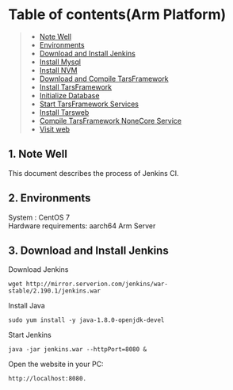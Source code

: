 
# Table of contents(Arm Platform)  
> * [Note Well](#chapter-1)  
> * [Environments](#chapter-2)  
> * [Download and Install Jenkins ](#chapter-3)  
> * [Install Mysql](#chapter-4)  
> * [Install NVM](#chapter-5)  
> * [Download and Compile TarsFramework](#chapter-6)
> * [Install TarsFramework](#chapter-7) 
> * [Initialize Database](#chapter-8)  
> * [Start TarsFramework Services](#chapter-9)  
> * [Install Tarsweb](#chapter-10)  
> * [Compile TarsFramework NoneCore Service](#chapter-11)  
> * [Visit web](#chapter-12)  

## 1. <a id="chapter-1"></a> Note Well
This document describes the process of Jenkins CI.

## 2. <a id="chapter-2"></a> Environments   
System : CentOS 7  
Hardware requirements: aarch64 Arm Server  
  
## 3. <a id="chapter-3"></a> Download and Install Jenkins 
Download Jenkins
```  
wget http://mirror.serverion.com/jenkins/war-stable/2.190.1/jenkins.war
```  
Install Java
```
sudo yum install -y java-1.8.0-openjdk-devel
```

Start Jenkins
```  
java -jar jenkins.war --httpPort=8080 &
```  

Open the website in your PC:
```  
http://localhost:8080.
```  
